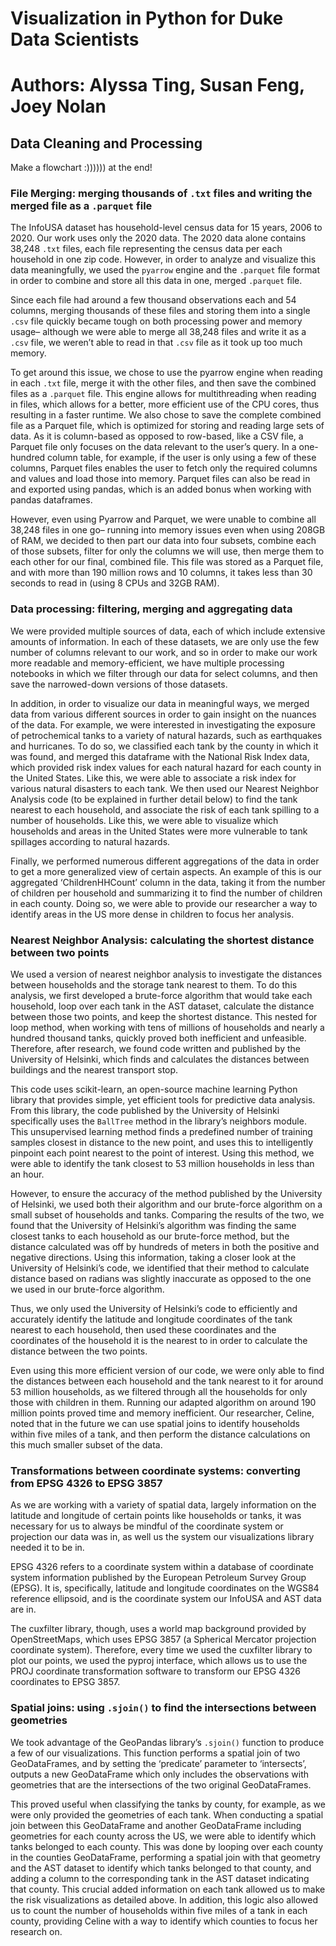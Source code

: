 # Visualization in Python for Duke Data Scientists

# Authors: Alyssa Ting, Susan Feng, Joey Nolan

## Data Cleaning and Processing
Make a flowchart :)))))) at the end!

### File Merging: merging thousands of ```.txt``` files and writing the merged file as a ```.parquet``` file
The InfoUSA dataset has household-level census data for 15 years, 2006 to 2020. Our work uses only the 2020 data. The 2020 data alone contains 38,248 ```.txt``` files, each file representing the census data per each household in one zip code. However, in order to analyze and visualize this data meaningfully, we used the ```pyarrow``` engine and the ```.parquet``` file format in order to combine and store all this data in one, merged ```.parquet``` file.  

Since each file had around a few thousand observations each and 54 columns, merging thousands of these files and storing them into a single ```.csv``` file quickly became tough on both processing power and memory usage– although we were able to merge all 38,248 files and write it as a ```.csv``` file, we weren’t able to read in that ```.csv``` file as it took up too much memory. 

To get around this issue, we chose to use the pyarrow engine when reading in each ```.txt``` file, merge it with the other files, and then save the combined files as a ```.parquet``` file. This engine allows for multithreading when reading in files, which allows for a better, more efficient use of the CPU cores, thus resulting in a faster runtime. We also chose to save the complete combined file as a Parquet file, which is optimized for storing and reading large sets of data. As it is column-based as opposed to row-based, like a CSV file, a Parquet file only focuses on the data relevant to the user’s query. In a one-hundred column table, for example, if the user is only using a few of these columns, Parquet files enables the user to fetch only the required columns and values and load those into memory. Parquet files can also be read in and exported using pandas, which is an added bonus when working with pandas dataframes.

However, even using Pyarrow and Parquet, we were unable to combine all 38,248 files in one go– running into memory issues even when using 208GB of RAM, we decided to then part our data into four subsets, combine each of those subsets, filter for only the columns we will use, then merge them to each other for our final, combined file. This file was stored as a Parquet file, and with more than 190 million rows and 10 columns, it takes less than 30 seconds to read in (using 8 CPUs and 32GB RAM). 

### Data processing: filtering, merging and aggregating data
We were provided multiple sources of data, each of which include extensive amounts of information. In each of these datasets, we are only use the few number of columns relevant to our work, and so in order to make our work more readable and memory-efficient, we have multiple processing notebooks in which we filter through our data for select columns, and then save the narrowed-down versions of those datasets. 

In addition, in order to visualize our data in meaningful ways, we merged data from various different sources in order to gain insight on the nuances of the data. For example, we were interested in investigating the exposure of petrochemical tanks to a variety of natural hazards, such as earthquakes and hurricanes. To do so, we classified each tank by the county in which it was found, and merged this dataframe with the National Risk Index data, which provided risk index values for each natural hazard for each county in the United States. Like this, we were able to associate a risk index for various natural disasters to each tank. We then used our Nearest Neighbor Analysis code (to be explained in further detail below) to find the tank nearest to each household, and associate the risk of each tank spilling to a number of households. Like this, we were able to visualize which households and areas in the United States were more vulnerable to tank spillages according to natural hazards. 

Finally, we performed numerous different aggregations of the data in order to get a more generalized view of certain aspects. An example of this is our aggregated ‘ChildrenHHCount’ column in the data, taking it from the number of children per household and summarizing it to find the number of children in each county. Doing so, we were able to provide our researcher a way to identify areas in the US more dense in children to focus her analysis. 

### Nearest Neighbor Analysis: calculating the shortest distance between two points
We used a version of nearest neighbor analysis to investigate the distances between households and the storage tank nearest to them. To do this analysis, we first developed a brute-force algorithm that would take each household, loop over each tank in the AST dataset, calculate the distance between those two points, and keep the shortest distance. This nested for loop method, when working with tens of millions of households and nearly a hundred thousand tanks, quickly proved both inefficient and unfeasible. Therefore, after research, we found code written and published by the University of Helsinki, which finds and calculates the distances between buildings and the nearest transport stop. 

This code uses scikit-learn, an open-source machine learning Python library that provides simple, yet efficient tools for predictive data analysis. From this library, the code published by the University of Helsinki specifically uses the ```BallTree``` method in the library’s neighbors module. This unsupervised learning method finds a predefined number of training samples closest in distance to the new point, and uses this to intelligently pinpoint each point nearest to the point of interest. Using this method, we were able to identify the tank closest to 53 million households in less than an hour. 

However, to ensure the accuracy of the method published by the University of Helsinki, we used both their algorithm and our brute-force algorithm on a small subset of households and tanks. Comparing the results of the two, we found that the University of Helsinki’s algorithm was finding the same closest tanks to each household as our brute-force method, but the distance calculated was off by hundreds of meters in both the positive and negative directions. Using this information, taking a closer look at the University of Helsinki’s code, we identified that their method to calculate distance based on radians was slightly inaccurate as opposed to the one we used in our brute-force algorithm.

Thus, we only used the University of Helsinki’s code to efficiently and accurately identify the latitude and longitude coordinates of the tank nearest to each household, then used these coordinates and the coordinates of the household it is the nearest to in order to calculate the distance between the two points.

Even using this more efficient version of our code, we were only able to find the distances between each household and the tank nearest to it for around 53 million households, as we filtered through all the households for only those with children in them. Running our adapted algorithm on around 190 million points proved time and memory inefficient. Our researcher, Celine, noted that in the future we can use spatial joins to identify households within five miles of a tank, and then perform the distance calculations on this much smaller subset of the data.

### Transformations between coordinate systems: converting from EPSG 4326 to EPSG 3857
As we are working with a variety of spatial data, largely information on the latitude and longitude of certain points like households or tanks, it was necessary for us to always be mindful of the coordinate system or projection our data was in, as well us the system our visualizations library needed it to be in. 

EPSG 4326 refers to a coordinate system within a database of coordinate system information published by the European Petroleum Survey Group (EPSG). It is, specifically, latitude and longitude coordinates on the WGS84 reference ellipsoid, and is the coordinate system our InfoUSA and AST data are in. 

The cuxfilter library, though, uses a world map background provided by OpenStreetMaps, which uses EPSG 3857 (a Spherical Mercator projection coordinate system). Therefore, every time we used the cuxfilter library to plot our points, we used the pyproj interface, which allows us to use the PROJ coordinate transformation software to transform our EPSG 4326 coordinates to EPSG 3857. 

### Spatial joins: using ```.sjoin()``` to find the intersections between geometries
We took advantage of the GeoPandas library’s ```.sjoin()``` function to produce a few of our visualizations. This function performs a spatial join of two GeoDataFrames, and by setting the ‘predicate’ parameter to ‘intersects’, outputs a new GeoDataFrame which only includes the observations with geometries that are the intersections of the two original GeoDataFrames.

This proved useful when classifying the tanks by county, for example, as we were only provided the geometries of each tank. When conducting a spatial join between this GeoDataFrame and another GeoDataFrame including geometries for each county across the US, we were able to identify which tanks belonged to each county. This was done by looping over each county in the counties GeoDataFrame, performing a spatial join with that geometry and the AST dataset to identify which tanks belonged to that county, and adding a column to the corresponding tank in the AST dataset indicating that county. This crucial added information on each tank allowed us to make the risk visualizations as detailed above. In addition, this logic also allowed us to count the number of households within five miles of a tank in each county, providing Celine with a way to identify which counties to focus her research on.